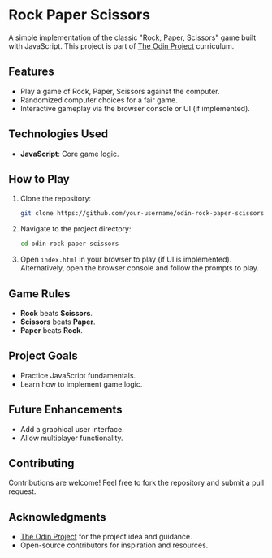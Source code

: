 # Rock Paper Scissors

A simple implementation of the classic "Rock, Paper, Scissors" game built with JavaScript. This project is part of [The Odin Project](https://www.theodinproject.com/) curriculum.

## Features

- Play a game of Rock, Paper, Scissors against the computer.
- Randomized computer choices for a fair game.
- Interactive gameplay via the browser console or UI (if implemented).

## Technologies Used

- **JavaScript**: Core game logic.

## How to Play

1. Clone the repository:
    ```bash
    git clone https://github.com/your-username/odin-rock-paper-scissors.git
    ```
2. Navigate to the project directory:
    ```bash
    cd odin-rock-paper-scissors
    ```
3. Open `index.html` in your browser to play (if UI is implemented).  
    Alternatively, open the browser console and follow the prompts to play.

## Game Rules

- **Rock** beats **Scissors**.
- **Scissors** beats **Paper**.
- **Paper** beats **Rock**.

## Project Goals

- Practice JavaScript fundamentals.
- Learn how to implement game logic.

## Future Enhancements

- Add a graphical user interface.
- Allow multiplayer functionality.

## Contributing

Contributions are welcome! Feel free to fork the repository and submit a pull request.

## Acknowledgments

- [The Odin Project](https://www.theodinproject.com/) for the project idea and guidance.  
- Open-source contributors for inspiration and resources.
